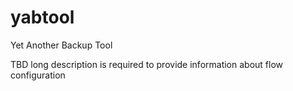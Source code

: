 # yabtool
Yet Another Backup Tool

TBD long description is required to provide information about flow
configuration
